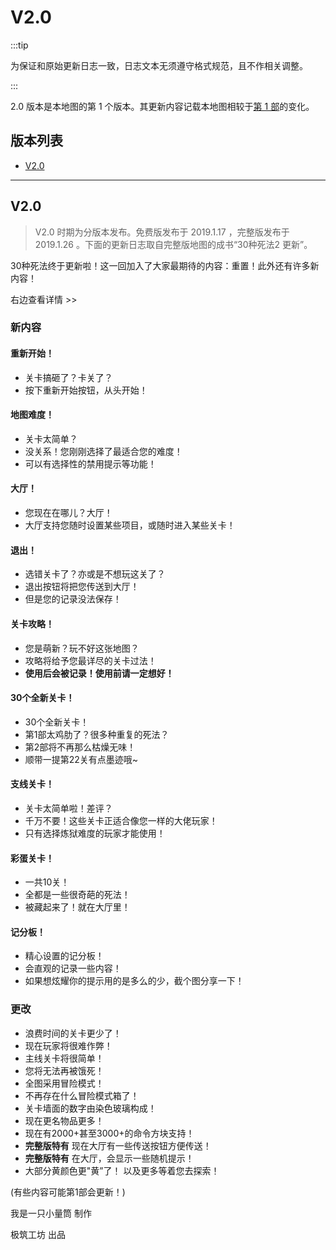 # V2.0

<!-- markdownlint-disable MD026 -->

:::tip

为保证和原始更新日志一致，日志文本无须遵守格式规范，且不作相关调整。

:::
  
2.0 版本是本地图的第 1 个版本。其更新内容记载本地图相较于[第 1 部](../../ways_to_die/homepage)的变化。

## 版本列表

- [V2.0](#v20-1)

---

## V2.0

> V2.0 时期为分版本发布。免费版发布于 2019.1.17 ，完整版发布于 2019.1.26 。下面的更新日志取自完整版地图的成书“30种死法2 更新”。

30种死法终于更新啦！这一回加入了大家最期待的内容：重置！此外还有许多新内容！

右边查看详情 >>

### 新内容

#### 重新开始！

- 关卡搞砸了？卡关了？
- 按下重新开始按钮，从头开始！

#### 地图难度！

- 关卡太简单？
- 没关系！您刚刚选择了最适合您的难度！
- 可以有选择性的禁用提示等功能！

#### 大厅！

- 您现在在哪儿？大厅！
- 大厅支持您随时设置某些项目，或随时进入某些关卡！

#### 退出！

- 选错关卡了？亦或是不想玩这关了？
- 退出按钮将把您传送到大厅！
- 但是您的记录没法保存！

#### 关卡攻略！

- 您是萌新？玩不好这张地图？
- 攻略将给予您最详尽的关卡过法！
- **使用后会被记录！使用前请一定想好！**

#### 30个全新关卡！

- 30个全新关卡！
- 第1部太鸡肋了？很多种重复的死法？
- 第2部将不再那么枯燥无味！
- 顺带一提第22关有点墨迹哦~

#### 支线关卡！

- 关卡太简单啦！差评？
- 千万不要！这些关卡正适合像您一样的大佬玩家！
- 只有选择炼狱难度的玩家才能使用！

#### 彩蛋关卡！

- 一共10关！
- 全都是一些很奇葩的死法！
- 被藏起来了！就在大厅里！

#### 记分板！

- 精心设置的记分板！
- 会直观的记录一些内容！
- 如果想炫耀你的提示用的是多么的少，截个图分享一下！

### 更改

- 浪费时间的关卡更少了！
- 现在玩家将很难作弊！
- 主线关卡将很简单！
- 您将无法再被饿死！
- 全图采用冒险模式！
- 不再存在什么冒险模式箱了！
- 关卡墙面的数字由染色玻璃构成！
- 现在更名物品更多！
- 现在有2000+甚至3000+的命令方块支持！
- **完整版特有** 现在大厅有一些传送按钮方便传送！
- **完整版特有** 在大厅，会显示一些随机提示！
- 大部分黄颜色更"黄”了！
以及更多等着您去探索！

(有些内容可能第1部会更新！)

我是一只小量筒 制作

极筑工坊 出品
